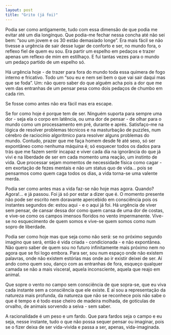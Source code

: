 ```yaml
---
layout: post
title: "Grito (já foi)"
---
```


Podia ser como antigamente, tudo com essa dimensão de que podia me evitar até um dia longínquo. Que podia-me fechar nessa concha até não sei bem: “sou um jovem e os 30 estão demasiado longe”.
Era mais fácil se não tivesse a urgência de sair desse lugar de conforto e ser, no mundo fora, o reflexo fiel de quem eu sou. Era partir um espelho em pedaços e trazer apenas um reflexo de mim em estilhaço. E fui tantas vezes para o mundo um pedaço partido de um espelho só.

Há urgência hoje - de trazer para fora do mundo toda essa quimera de fogo interno e fricativo. Todo um “sou eu e nem sei bem o que vai sair daqui mas que se foda”.
Um: não quero saber do que alguém acha pois a dor que me vem das entranhas de um pensar pesa como dois pedaços de chumbo em cada rim.

Se fosse como antes não era fácil mas era escape.

Se for como hoje é porque tem de ser. Ninguém suporta para sempre uma dor - seja ela o corpo em latência, ou uma dor de pensar - de olhar para o mundo como um processamento em pré, durante e aprés. 
Satisfaço-me na lógica de resolver problemas técnicos e na masturbação de puzzles, num cérebro de raciocínio algoritmico para resolver alguns problemas do mundo.
Contudo, prazer que me faça homem desde fé até sexo, só ser expontâneo como nenhuma máquina é; só esquecer todos os dados para trás que me fazem sentir incapaz e viver cada dia na ignorância do que já vivi e na liberdade de ser em cada momento uma reação, um instinto de vida.
Que processar sejam momentos de necessidade física como cagar - em exortação de fezes mentais e não um status quo de vida… pois se pensarmos como quem caga todos os dias, a vida torna-se uma valente merda.

Podia ser como antes mas a vida faz-se não hoje mas agora. Quando? Agora!... e já passou. Foi já só por estar a dizer que é. O momento presente não pode ser escrito nem doravante apercebido em consciência pois os instantes segundos de: estou aqui - e o aqui já foi.
Há urgência de viver sem pensar, de cansar dessa dor como quem cansa de uma dor de costas, e vive-se como os campos imensos floridos no vento impermanente. Vive-se no esquecimento de quem somos e vive-se quem somos como num sopro de liberdade.

Podia ser como hoje mas que seja como não será: se no próximo segundo imagino que será, então é vida criada - condicionada - e não expontânea. 
Não quero saber de quem sou no futuro infinitamente mais próximo nem no agora que se foi logo embora. Para ser, sou num espaço onde não existem palavras, onde não existem estórias mas onde ao ir existir deixei de ser. Aí ando como quem sou, danço com as entranhas de fora, esqueço qualquer camada se não a mais visceral, aquela inconsciente, aquela que reajo em animal. 

Que sopre o vento no campo sem consciência de que sopra-se, que eu viva cada instante sem a consciência que ele existe. E aí sou a representação da natureza mais profunda, da natureza que não se reconhece pois não sabe o que é tempo e é todo esse cheiro de madeira molhada, de gotículas de orvalho, de animais sorvendo a seiva - sem saber.

A racionalidade é um peso e um fardo. Que para fardos seja o campo e eu seja, nesse instante, tudo o que não possa sequer pensar ou imaginar, pois se o fizer deixa de ser vida-vivida e passa a ser, apenas, vida-imaginada.
